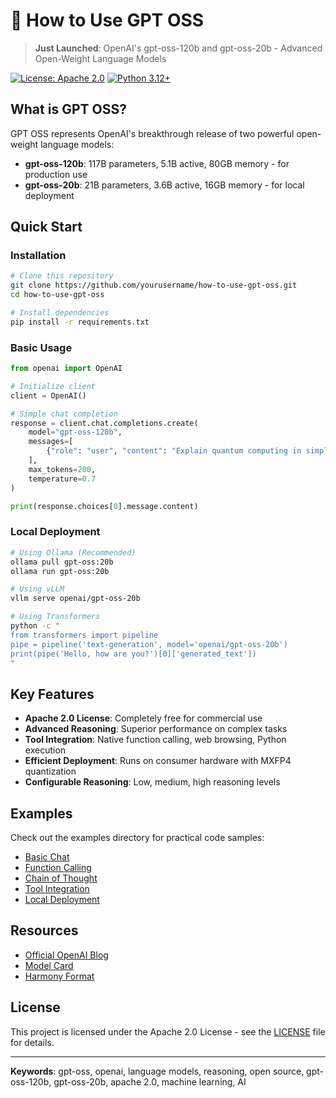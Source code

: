 # 🚀 How to Use GPT OSS

> **Just Launched**: OpenAI's gpt-oss-120b and gpt-oss-20b - Advanced Open-Weight Language Models

[![License: Apache 2.0](https://img.shields.io/badge/License-Apache%202.0-blue.svg)](https://opensource.org/licenses/Apache-2.0)
[![Python 3.12+](https://img.shields.io/badge/python-3.12+-blue.svg)](https://www.python.org/downloads/)

## What is GPT OSS?

GPT OSS represents OpenAI's breakthrough release of two powerful open-weight language models:

- **gpt-oss-120b**: 117B parameters, 5.1B active, 80GB memory - for production use
- **gpt-oss-20b**: 21B parameters, 3.6B active, 16GB memory - for local deployment

## Quick Start

### Installation

```bash
# Clone this repository
git clone https://github.com/yourusername/how-to-use-gpt-oss.git
cd how-to-use-gpt-oss

# Install dependencies
pip install -r requirements.txt
```

### Basic Usage

```python
from openai import OpenAI

# Initialize client
client = OpenAI()

# Simple chat completion
response = client.chat.completions.create(
    model="gpt-oss-120b",
    messages=[
        {"role": "user", "content": "Explain quantum computing in simple terms."}
    ],
    max_tokens=200,
    temperature=0.7
)

print(response.choices[0].message.content)
```

### Local Deployment

```bash
# Using Ollama (Recommended)
ollama pull gpt-oss:20b
ollama run gpt-oss:20b

# Using vLLM
vllm serve openai/gpt-oss-20b

# Using Transformers
python -c "
from transformers import pipeline
pipe = pipeline('text-generation', model='openai/gpt-oss-20b')
print(pipe('Hello, how are you?')[0]['generated_text'])
"
```

## Key Features

- **Apache 2.0 License**: Completely free for commercial use
- **Advanced Reasoning**: Superior performance on complex tasks
- **Tool Integration**: Native function calling, web browsing, Python execution
- **Efficient Deployment**: Runs on consumer hardware with MXFP4 quantization
- **Configurable Reasoning**: Low, medium, high reasoning levels

## Examples

Check out the examples directory for practical code samples:

- [Basic Chat](examples/basic_chat.py)
- [Function Calling](examples/function_calling.py)
- [Chain of Thought](examples/cot_reasoning.py)
- [Tool Integration](examples/tool_use.py)
- [Local Deployment](examples/local_deployment.py)

## Resources

- [Official OpenAI Blog](https://openai.com/blog/introducing-gpt-oss)
- [Model Card](https://huggingface.co/openai/gpt-oss-120b)
- [Harmony Format](https://github.com/openai/harmony)

## License

This project is licensed under the Apache 2.0 License - see the [LICENSE](LICENSE) file for details.

---

**Keywords**: gpt-oss, openai, language models, reasoning, open source, gpt-oss-120b, gpt-oss-20b, apache 2.0, machine learning, AI